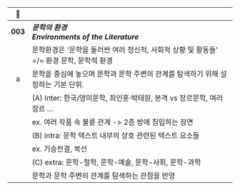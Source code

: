 | 🔗 | |
| :-: | - |
| **003** | ***문학의 환경 </br> Environments of the Literature***|
||문학환경은 '문학을 둘러싼 여러 정신적, 사회적 상황 및 활동들' =/= 환경 문학, 문학적 환경 |
| a | 문학을 중심에 놓으며 문학과 문학 주변의 관계를 탐색하기 위해 설정하는 기본 단위.|
|| (A) Inter: 한국/영미문학, 최인훈·박태원, 본격 vs 장르문학, 여러 장르 ... | 
| |ex. 여러 작품 속 불륜 관계 -> 2층 방에 침입하는 장면 |
|| (B) intra: 문학 텍스트 내부의 상호 관련된 텍스트 요소들 |
|| ex. 기승전결, 복선
|| (C) extra: 문학-철학, 문학-예술, 문학-사회, 문학-과학  |
|| 문학과 문학 주변의 관계를 탐색하는 관점을 반영 |
